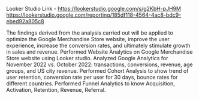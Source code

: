 Looker Studio Link - https://lookerstudio.google.com/s/g2KbH-pJH9M
https://lookerstudio.google.com/reporting/185df118-4564-4ac8-bdc9-ebed92a805c8

The findings derived from the analysis carried out will be applied to optimize the Google Merchandise Store website, improve the user experience, increase the conversion rates, and ultimately stimulate growth in sales and revenue.
Performed Website Analytics on Google Merchandise Store website using Looker studio.
Analyzed Google Analytics for November 2022 vs. October 2022: transactions, conversions, revenue, age groups, and US city revenue.
Performed Cohort Analysis to show trend of user retention, conversion rate per user for 30 days, bounce rates for different countries.
Performed Funnel Analytics to know Acquisition, Activation, Retention, Revenue, Referral.
